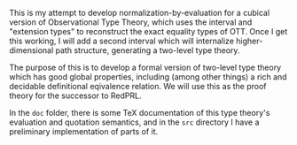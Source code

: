 This is my attempt to develop normalization-by-evaluation for a cubical version of Observational Type Theory, which uses the interval and "extension types" to reconstruct the exact equality types of OTT. Once I get this working, I will add a second interval which will internalize higher-dimensional path structure, generating a two-level type theory.

The purpose of this is to develop a formal version of two-level type theory which has good global properties, including (among other things) a rich and decidable definitional eqivalence relation. We will use this as the proof theory for the successor to RedPRL.

In the `doc` folder, there is some TeX documentation of this type theory's evaluation and quotation semantics, and in the `src` directory I have a preliminary implementation of parts of it.